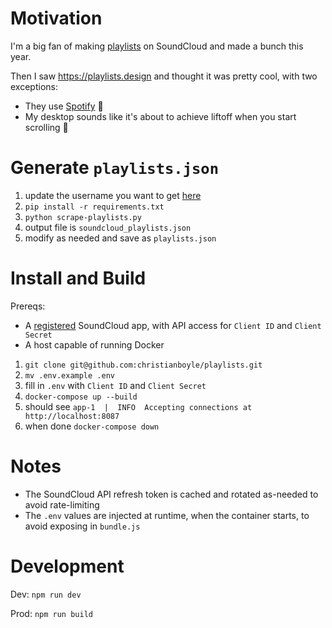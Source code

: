 Motivation
========

I'm a big fan of making [playlists](https://soundcloud.com/saxurn/sets) on SoundCloud and made a bunch this year.

Then I saw https://playlists.design and thought it was pretty cool, with two exceptions:
 - They use [Spotify](https://musictech.com/news/music/spotify-uses-ghost-artists-on-playlists-report-claims/) 🤮
 - My desktop sounds like it's about to achieve liftoff when you start scrolling 🚁

Generate `playlists.json`
========

1. update the username you want to get [here](https://github.com/christianboyle/playlists/blob/main/scrape-playlists.py#L16)
2. `pip install -r requirements.txt`
3. `python scrape-playlists.py`
4. output file is `soundcloud_playlists.json`
5. modify as needed and save as `playlists.json`

Install and Build
========

Prereqs:
 - A [registered](https://developers.soundcloud.com/) SoundCloud app, with API access for `Client ID` and `Client Secret`
 - A host capable of running Docker

1. `git clone git@github.com:christianboyle/playlists.git`
2. `mv .env.example .env`
3. fill in `.env` with `Client ID` and `Client Secret`
4. `docker-compose up --build`
5. should see `app-1  |  INFO  Accepting connections at http://localhost:8087`
5. when done `docker-compose down`

Notes
========

- The SoundCloud API refresh token is cached and rotated as-needed to avoid rate-limiting
- The `.env` values are injected at runtime, when the container starts, to avoid exposing in `bundle.js`

Development
========

Dev: `npm run dev`

Prod: `npm run build`
